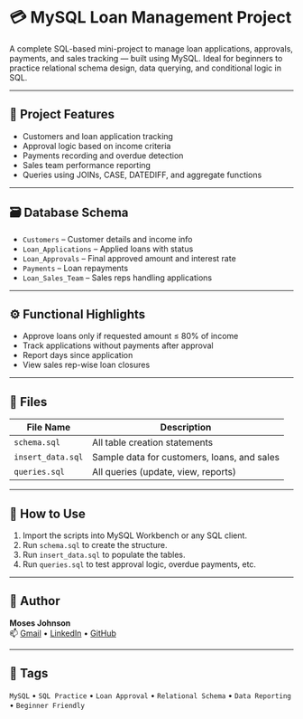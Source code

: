 # 💳 MySQL Loan Management Project

A complete SQL-based mini-project to manage loan applications, approvals, payments, and sales tracking — built using MySQL. Ideal for beginners to practice relational schema design, data querying, and conditional logic in SQL.

---

## 🧾 Project Features

- Customers and loan application tracking
- Approval logic based on income criteria
- Payments recording and overdue detection
- Sales team performance reporting
- Queries using JOINs, CASE, DATEDIFF, and aggregate functions

---

## 🗃️ Database Schema

- `Customers` – Customer details and income info
- `Loan_Applications` – Applied loans with status
- `Loan_Approvals` – Final approved amount and interest rate
- `Payments` – Loan repayments
- `Loan_Sales_Team` – Sales reps handling applications

---

## ⚙️ Functional Highlights

- Approve loans only if requested amount ≤ 80% of income
- Track applications without payments after approval
- Report days since application
- View sales rep-wise loan closures

---

## 📁 Files

| File Name       | Description                                      |
|----------------|--------------------------------------------------|
| `schema.sql`    | All table creation statements                   |
| `insert_data.sql` | Sample data for customers, loans, and sales     |
| `queries.sql`   | All queries (update, view, reports)              |

---

## 🚀 How to Use

1. Import the scripts into MySQL Workbench or any SQL client.
2. Run `schema.sql` to create the structure.
3. Run `insert_data.sql` to populate the tables.
4. Run `queries.sql` to test approval logic, overdue payments, etc.

---

## 🔗 Author

**Moses Johnson**  
📫 [Gmail](mailto:mosesjohnson.nixon@gmail.com) • [LinkedIn](https://www.linkedin.com/in/moses-johnson/) • [GitHub](https://github.com/mosesjohnson0104)

---

## 📌 Tags

`MySQL` • `SQL Practice` • `Loan Approval` • `Relational Schema` • `Data Reporting` • `Beginner Friendly`
